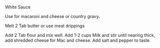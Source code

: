 White Sauce 

Use for macaroni and cheese or country gravy.

Melt 2 Tab butter or use meat drippings

Add 2 Tab flour and mix well.  Add 1-2 cups Milk and stir until nearing thick, add shredded cheese for Mac and cheese.  Add salt and pepper to taste.
